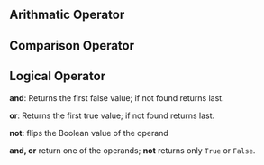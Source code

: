 ## Arithmatic Operator
## Comparison Operator
## Logical Operator
**and**: Returns the first false value; if not found returns last.

**or**: Returns the first true value; if not found returns last.

**not**: flips the Boolean value of the operand

**and, or** return one of the operands; **not** returns only `True` or `False`.
